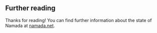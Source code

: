 ## Further reading

Thanks for reading! You can find further information about the state of Namada at [namada.net](https://namada.net).